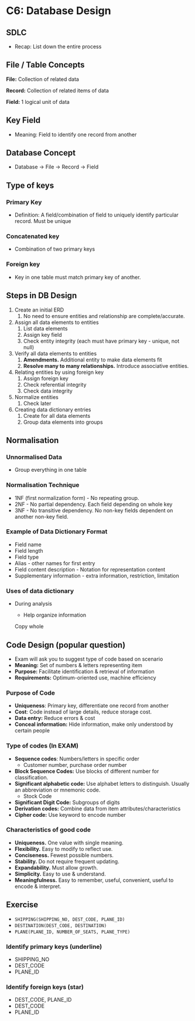 # C6: Database Design

## SDLC

- Recap: List down the entire process

## File / Table Concepts

**File:** Collection of related data

**Record:** Collection of related items of data

**Field:** 1 logical unit of data

## Key Field

- Meaning: Field to identify one record from another

## Database Concept

- Database -> File -> Record -> Field

## Type of keys

### Primary Key

- Definition: A field/combination of field to uniquely identify particular record. Must be unique

### Concatenated key

- Combination of two primary keys

### Foreign key

- Key in one table must match primary key of another.

## Steps in DB Design

1. Create an initial ERD
   1. No need to ensure entities and relationship are complete/accurate.
2. Assign all data elements to entities
   1. List data elements
   2. Assign key field
   3. Check entity integrity (each must have primary key - unique, not null)
3. Verify all data elements to entities
   1. **Amendments.** Additional entity to make data elements fit
   2. **Resolve many to many relationships.** Introduce associative entities.
4. Relating entities by using foreign key
   1. Assign foreign key
   2. Check referential integrity
   3. Check data integrity
5. Normalize entities
   1. Check later
6. Creating data dictionary entries
   1. Create for all data elements
   2. Group data elements into groups

## Normalisation

### Unnormalised Data

- Group everything in one table

### Normalisation Technique

- 1NF (first normalization form) - No repeating group.
- 2NF - No partial dependency. Each field depending on whole key
- 3NF - No transitive dependency. No non-key fields dependent on another non-key field.

### Example of Data Dictionary Format

- Field name
- Field length
- Field type
- Alias - other names for first entry
- Field content description - Notation for representation content
- Supplementary information - extra information, restriction, limitation

### Uses of data dictionary

- During analysis

  - Help organize information

  Copy whole

## Code Design (popular question)

- Exam will ask you to suggest type of code based on scenario
- **Meaning:** Set of numbers & letters representing item
- **Purpose:** Facilitate identification & retrieval of information
- **Requirements:** Optimum-oriented use, machine efficiency

### Purpose of Code

- **Uniqueness**: Primary key, differentiate one record from another
- **Cost**: Code instead of large details, reduce storage cost.
- **Data entry:** Reduce errors & cost
- **Conceal information:** Hide information, make only understood by certain people

### Type of codes (In EXAM)

- **Sequence codes**: Numbers/letters in specific order
  - Customer number, purchase order number
- **Block Sequence Codes:** Use blocks of different number for classification.
- **Significant alphabetic code:** Use alphabet letters to distinguish. Usually an abbreviation or mnemonic code.
  - Stock Code
- **Significant Digit Code:** Subgroups of digits
- **Derivation codes:** Combine data from item attributes/characteristics
- **Cipher code:** Use keyword to encode number

### Characteristics of good code

- **Uniqueness.** One value with single meaning.
- **Flexibility.** Easy to modify to reflect use.
- **Conciseness.** Fewest possible numbers.
- **Stability.** Do not require frequent updating.
- **Expandability.** Must allow growth.
- **Simplicity.** Easy to use & understand.
- **Meaningfulness.** Easy to remember, useful, convenient, useful to encode & interpret.

## Exercise

- `SHIPPING(SHIPPING_NO, DEST_CODE, PLANE_ID)`
- `DESTINATION(DEST_CODE, DESTINATION)`
- `PLANE(PLANE_ID, NUMBER_OF_SEATS, PLANE_TYPE)`

### Identify primary keys (underline)

- SHIPPING_NO
- DEST_CODE
- PLANE_ID

### Identify foreign keys (star)

- DEST_CODE, PLANE_ID
- DEST_CODE
- PLANE_ID